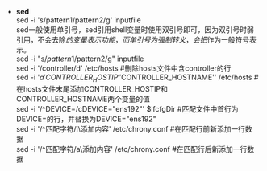 + **sed**  
sed -i 's/pattern1/pattern2/g' inputfile  
sed一般使用单引号，sed引用shell变量时使用双引号即可，因为双引号时弱引用，不会去除$的变量表示功能，而单引号为强制转义，会把$作为一般符号表示。  
sed -i "s/$pattern1/$pattern2/g" inputfile   
sed -i '/controller/d' /etc/hosts #删除hosts文件中含controller的行    
sed -i '$a 'CONTROLLER_HOSTIP' '$CONTROLLER_HOSTNAME'' /etc/hosts #在hosts文件末尾添加CONTROLLER_HOSTIP和CONTROLLER_HOSTNAME两个变量的值  
sed -i '/^DEVICE=/cDEVICE="ens192"' $ifcfgDir #匹配文件中首行为DEVICE=的行，并替换为DEVICE="ens192"  
sed -i '/^匹配字符/i\添加内容' /etc/chrony.conf #在匹配行前新添加一行数据   
sed -i '/^匹配字符/a\添加内容' /etc/chrony.conf #在匹配行后新添加一行数据  

